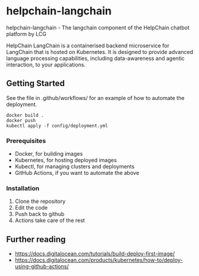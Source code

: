 # helpchain-langchain
helpchain-langchain - The langchain component of the HelpChain chatbot platform by LCG

HelpChain LangChain is a containerised backend microservice for LangChain that is hosted on Kubernetes. It is designed to provide advanced language processing capabilities, including data-awareness and agentic interaction, to your applications.

## Getting Started
See the file in .github/workflows/ for an example of how to automate the deployment.
~~~
docker build .
docker push
kubectl apply -f config/deployment.yml
~~~

### Prerequisites
- Docker, for building images
- Kubernetes, for hosting deployed images
- Kubectl, for managing clusters and deployments
- GitHub Actions, if you want to automate the above

### Installation

1. Clone the repository
2. Edit the code
3. Push back to github
4. Actions take care of the rest

## Further reading
 - https://docs.digitalocean.com/tutorials/build-deploy-first-image/
 - https://docs.digitalocean.com/products/kubernetes/how-to/deploy-using-github-actions/